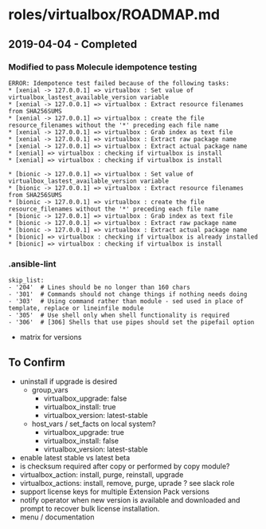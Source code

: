 # roles/virtualbox/ROADMAP.md

## 2019-04-04 - Completed

### Modified to pass Molecule idempotence testing

```shell
ERROR: Idempotence test failed because of the following tasks:
* [xenial -> 127.0.0.1] => virtualbox : Set value of virtualbox_lastest_available_version variable
* [xenial -> 127.0.0.1] => virtualbox : Extract resource filenames from SHA256SUMS
* [xenial -> 127.0.0.1] => virtualbox : create the file resource_filenames without the '*' preceding each file name
* [xenial -> 127.0.0.1] => virtualbox : Grab index as text file
* [xenial -> 127.0.0.1] => virtualbox : Extract raw package name
* [xenial -> 127.0.0.1] => virtualbox : Extract actual package name
* [xenial] => virtualbox : checking if virtualbox is install
* [xenial] => virtualbox : checking if virtualbox is install

* [bionic -> 127.0.0.1] => virtualbox : Set value of virtualbox_lastest_available_version variable
* [bionic -> 127.0.0.1] => virtualbox : Extract resource filenames from SHA256SUMS
* [bionic -> 127.0.0.1] => virtualbox : create the file resource_filenames without the '*' preceding each file name
* [bionic -> 127.0.0.1] => virtualbox : Grab index as text file
* [bionic -> 127.0.0.1] => virtualbox : Extract raw package name
* [bionic -> 127.0.0.1] => virtualbox : Extract actual package name
* [bionic] => virtualbox : checking if virtualbox is already installed
* [bionic] => virtualbox : checking if virtualbox is install
```

### .ansible-lint 

```shell
skip_list:
- '204'  # Lines should be no longer than 160 chars
- '301'  # Commands should not change things if nothing needs doing
- '303'  # Using command rather than module - sed used in place of template, replace or lineinfile module
- '305'  # Use shell only when shell functionality is required
- '306'  # [306] Shells that use pipes should set the pipefail option
```

* matrix for versions

## To Confirm

* uninstall if upgrade is desired
  * group_vars
    * virtualbox_upgrade: false
    * virtualbox_install: true
    * virtualbox_version: latest-stable
  * host_vars / set_facts on local system?
    * virtualbox_upgrade: true
    * virtualbox_install: false
    * virtualbox_version: latest-stable
* enable latest stable vs latest beta
* is checksum required after copy or performed by copy module?
* virtualbox_action: install, purge, reinstall, upgrade
* virtualbox_actions: install, remove, purge, uprade ? see slack role
* support license keys for multiple Extension Pack versions
* notify operator when new version is available and downloaded and prompt to recover bulk license installation.
* menu / documentation
